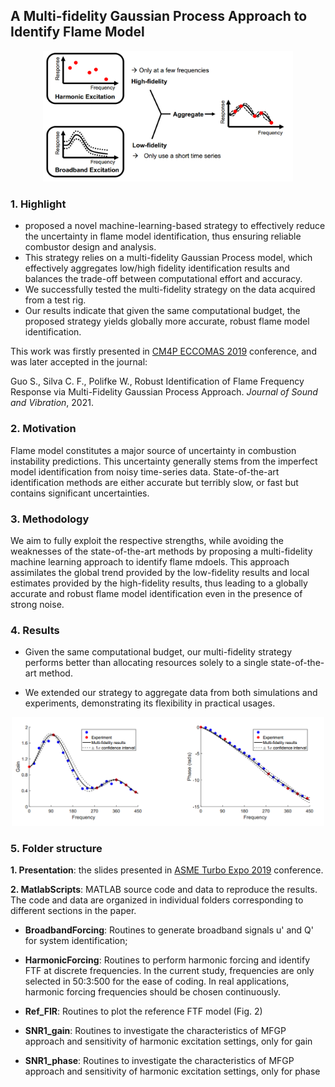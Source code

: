 ## A Multi-fidelity Gaussian Process Approach to Identify Flame Model

<p align="center">
  <img src="./Images/Highlight.PNG" width=400 />
</p>

### 1. Highlight

- proposed a novel machine-learning-based strategy to effectively reduce the uncertainty in flame model identification, thus ensuring reliable combustor design and analysis.
- This strategy relies on a multi-fidelity Gaussian Process model, which effectively aggregates low/high fidelity identification results and balances the trade-off between computational effort and accuracy.
- We successfully tested the multi-fidelity strategy on the data acquired from a test rig.
- Our results indicate that given the same computational budget, the proposed strategy yields globally more accurate, robust flame model identification.

This work was firstly presented in [CM4P ECCOMAS 2019](https://cm4p.org/past-editions-2/) conference, and was later accepted in the journal:

Guo S., Silva C. F., Polifke W., Robust Identification of Flame Frequency Response via
Multi-Fidelity Gaussian Process Approach. *Journal of Sound and Vibration*, 2021.

### 2. Motivation

Flame model constitutes a major source of uncertainty in combustion instability predictions. This uncertainty generally stems from the imperfect model identification from noisy time-series data. State-of-the-art identification methods are either accurate but terribly slow, or fast but contains significant uncertainties. 


### 3. Methodology

We aim to fully exploit the respective strengths, while avoiding the weaknesses of the state-of-the-art methods by proposing a multi-fidelity machine learning approach to identify flame mdoels. This approach assimilates the global trend provided by the low-fidelity results and local estimates provided by the high-fidelity results, thus leading to a globally accurate and
robust flame model identification even in the presence of strong noise.


### 4. Results

- Given the same computational budget, our multi-fidelity strategy performs better than allocating resources solely to a single state-of-the-art method. 

- We extended our strategy to aggregate data from both simulations and experiments, demonstrating its flexibility in practical usages.

<p align="center">
  <img src="./Images/Results.PNG" width=500 />
</p>

### 5. Folder structure

**1. Presentation**: the slides presented in [ASME Turbo Expo 2019](https://event.asme.org/Turbo-Expo-2019) conference.

**2. MatlabScripts**: MATLAB source code and data to reproduce the results. The code and data are organized in individual folders corresponding to different sections in the paper. 

- **BroadbandForcing**: Routines to generate broadband signals u' and Q' for system identification;

- **HarmonicForcing**: Routines to perform harmonic forcing and identify FTF at discrete frequencies. In the current study, frequencies are only selected in 50:3:500 for the ease of coding. In real applications, harmonic forcing frequencies should be chosen continuously.

- **Ref_FIR**: Routines to plot the reference FTF model (Fig. 2)

- **SNR1_gain**: Routines to investigate the characteristics of MFGP approach and sensitivity of harmonic excitation settings, only for gain

- **SNR1_phase**: Routines to investigate the characteristics of MFGP approach and sensitivity of harmonic excitation settings, only for phase
